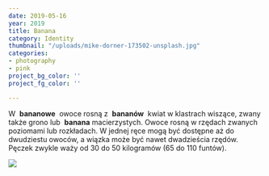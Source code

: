 ```yaml
---
date: 2019-05-16
year: 2019
title: Banana
category: Identity
thumbnail: "/uploads/mike-dorner-173502-unsplash.jpg"
categories:
- photography
- pink
project_bg_color: ''
project_fg_color: ''

---
```

W             **bananowe**             owoce rosną z             **bananów**             kwiat w klastrach wiszące, zwany także grono lub             **banana** macierzystych. Owoce rosną w rzędach zwanych poziomami lub rozkładach. W jednej ręce mogą być dostępne aż do dwudziestu owoców, a wiązka może być nawet dwadzieścia rzędów. Pęczek zwykle waży od 30 do 50 kilogramów (65 do 110 funtów).

![](/uploads/mike-dorner-173502-unsplash.jpg)